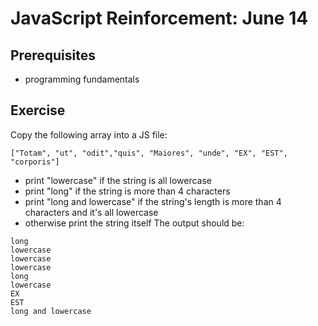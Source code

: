 # JavaScript Reinforcement: June 14
## Prerequisites
* programming fundamentals
## Exercise
Copy the following array into a JS file:
```
["Totam", "ut", "odit","quis", "Maiores", "unde", "EX", "EST", "corporis"]
```
* print "lowercase" if the string is all lowercase
* print "long" if the string is more than 4 characters
* print "long and lowercase" if the string's length is more than 4 characters and it's all lowercase
* otherwise print the string itself
The output should be:
```
long
lowercase
lowercase
lowercase
long
lowercase
EX
EST
long and lowercase
```